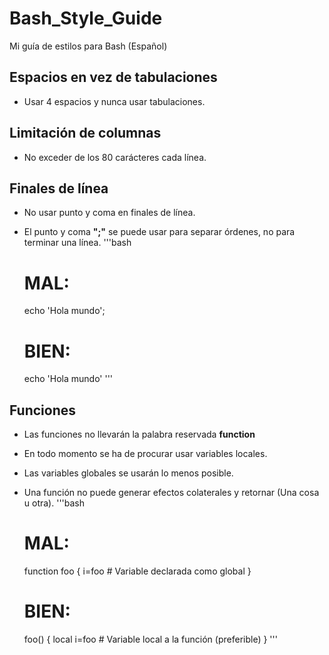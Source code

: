 # Bash_Style_Guide
Mi guía de estilos para Bash (Español)

## Espacios en vez de tabulaciones
- Usar 4 espacios y nunca usar tabulaciones.

## Limitación de columnas
- No exceder de los 80 carácteres cada línea.

## Finales de línea
- No usar punto y coma en finales de línea.
- El punto y coma **";"** se puede usar para separar órdenes, no para terminar una línea.
'''bash
    # MAL:
    echo 'Hola mundo';

    # BIEN:
    echo 'Hola mundo'
'''

## Funciones
- Las funciones no llevarán la palabra reservada **function**
- En todo momento se ha de procurar usar variables locales.
- Las variables globales se usarán lo menos posible.
- Una función no puede generar efectos colaterales y retornar (Una cosa u otra).
'''bash
    # MAL:
    function foo {
        i=foo # Variable declarada como global
    }

    # BIEN:
    foo() {
        local i=foo # Variable local a la función (preferible)
    }
'''
